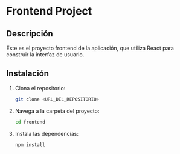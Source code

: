 # Frontend Project

## Descripción

Este es el proyecto frontend de la aplicación, que utiliza React para construir la interfaz de usuario.

## Instalación

1. Clona el repositorio:
   ```bash
   git clone <URL_DEL_REPOSITORIO>
   
2. Navega a la carpeta del proyecto:
   ```bash
   cd frontend
   
3. Instala las dependencias:
   ```bash
   npm install
